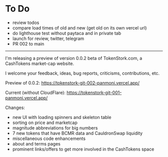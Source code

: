 # To Do

- review todos
- compare load times of old and new (get old on its own vercel url)
- do lighthouse test without paytaca and in private tab
- launch for review, twitter, telegram
- PR 002 to main

---

I'm releasing a preview of version 0.0.2 beta of TokenStork.com, a CashTokens market-cap website.

I welcome your feedback, ideas, bug reports, criticisms, contributions, etc.

Preview of 0.0.2: https://tokenstork-git-002-panmoni.vercel.app/

Current (without CloudFlare): https://tokenstork-git-001-panmoni.vercel.app/

Changes:

- new UI with loading spinners and skeleton table
- sorting on price and marketcap
- magnitude abbreviations for big numbers
- 7 new tokens that have BCMR data and CauldronSwap liquidity
- miscellaneous code enhancements
- about and terms pages
- prominent links/offers to get more involved in the CashTokens space
